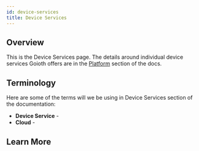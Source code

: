 ```yaml
---
id: device-services
title: Device Services
---
```


## Overview 

This is the Device Services page. The details around individual device services Goioth offers are in the [Platform](/platform/) section of the docs.

## Terminology

Here are some of the terms will we be using in Device Services section of the documentation:

* **Device Service** - 
* **Cloud** - 

## Learn More